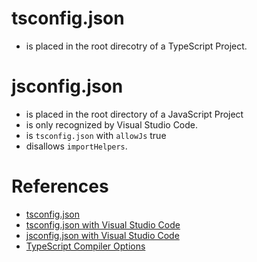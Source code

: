 # tsconfig.json
* is placed in the root direcotry of a TypeScript Project.

# jsconfig.json
* is placed in the root directory of a JavaScript Project
* is only recognized by Visual Studio Code.
* is `tsconfig.json` with `allowJs` true
* disallows `importHelpers`.

# References
* [tsconfig.json](https://www.typescriptlang.org/docs/handbook/tsconfig-json.html)
* [tsconfig.json with Visual Studio Code](https://code.visualstudio.com/docs/languages/typescript#_tsconfigjson)
* [jsconfig.json with Visual Studio Code](https://code.visualstudio.com/docs/languages/jsconfig)
* [TypeScript Compiler Options](https://www.typescriptlang.org/docs/handbook/compiler-options.html)
